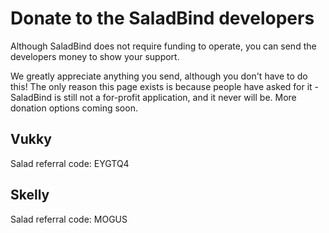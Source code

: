 # Donate to the SaladBind developers
Although SaladBind does not require funding to operate, you can send the developers money to show your support.

We greatly appreciate anything you send, although you don't have to do this! The only reason this page exists is because people have asked for it - SaladBind is still not a for-profit application, and it never will be. More donation options coming soon.

## Vukky

Salad referral code: EYGTQ4

## Skelly

Salad referral code: MOGUS
